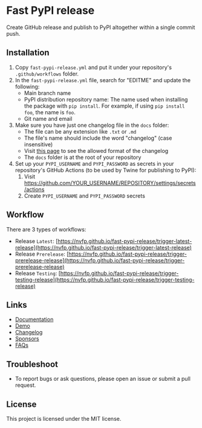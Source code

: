 # Fast PyPI release

Create GitHub release and publish to PyPI altogether within a single commit push.


## Installation

1. Copy `fast-pypi-release.yml` and put it under your repository's `.github/workflows` folder.
1. In the `fast-pypi-release.yml` file, search for "EDITME" and update the following:
    - Main branch name
    - PyPI distribution repository name: The name used when installing the package with `pip install`. For example, if using `pip install foo`, the name is `foo`.
    - Git name and email
1. Make sure you have just one changelog file in the `docs` folder:
    - The file can be any extension like `.txt` or `.md`
    - The file's name should include the word "changelog" (case insensitive)
    - Visit [this page](https://nvfp.github.io/fast-pypi-release/demo) to see the allowed format of the changelog
    - The `docs` folder is at the root of your repository
1. Set up your `PYPI_USERNAME` and `PYPI_PASSWORD` as secrets in your repository's GitHub Actions (to be used by Twine for publishing to PyPI):
    1. Visit https://github.com/YOUR_USERNAME/REPOSITORY/settings/secrets/actions
    2. Create `PYPI_USERNAME` and `PYPI_PASSWORD` secrets


## Workflow

There are 3 types of workflows:
- Release `Latest`: [https://nvfp.github.io/fast-pypi-release/trigger-latest-release](https://nvfp.github.io/fast-pypi-release/trigger-latest-release)
- Release `Prerelease`: [https://nvfp.github.io/fast-pypi-release/trigger-prerelease-release](https://nvfp.github.io/fast-pypi-release/trigger-prerelease-release)
- Release `Testing`: [https://nvfp.github.io/fast-pypi-release/trigger-testing-release](https://nvfp.github.io/fast-pypi-release/trigger-testing-release)


## Links

- [Documentation](https://nvfp.github.io/fast-pypi-release)
- [Demo](https://nvfp.github.io/fast-pypi-release/demo)
- [Changelog](https://nvfp.github.io/fast-pypi-release/changelog)
- [Sponsors](https://nvfp.github.io/fast-pypi-release/sponsors)
- [FAQs](https://nvfp.github.io/fast-pypi-release/faqs)


## Troubleshoot

- To report bugs or ask questions, please open an issue or submit a pull request.


## License

This project is licensed under the MIT license.
